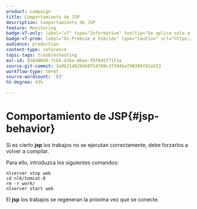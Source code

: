 ```yaml
---
product: campaign
title: Comportamiento de JSP
description: Comportamiento de JSP
feature: Monitoring
badge-v7-only: label="v7" type="Informative" tooltip="Se aplica solo a Campaign Classic v7"
badge-v7-prem: label="On-Premise e híbrido" type="Caution" url="https://experienceleague.adobe.com/docs/campaign-classic/using/installing-campaign-classic/architecture-and-hosting-models/hosting-models-lp/hosting-models.html?lang=es" tooltip="Se aplica solo a implementaciones On-premise e híbridas"
audience: production
content-type: reference
topic-tags: troubleshooting
exl-id: 858d00d0-7c65-43be-8bae-f0f945f71f1a
source-git-commit: 3a9b21d626b60754789c3f594ba798309f62a553
workflow-type: tm+mt
source-wordcount: '53'
ht-degree: 43%

---
```


# Comportamiento de JSP{#jsp-behavior}



Si es cierto **jsp** los trabajos no se ejecutan correctamente, debe forzarlos a volver a compilar.

Para ello, introduzca los siguientes comandos:

```
nlserver stop web
cd nl6/tomcat-8
rm -r work/
nlserver start web
```

El **jsp** los trabajos se regeneran la próxima vez que se conecte.
